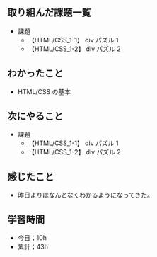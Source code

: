 ## 取り組んだ課題一覧

- 課題
  - 【HTML/CSS_1-1】 div パズル 1
  - 【HTML/CSS_1-2】 div パズル 2

## わかったこと

- HTML/CSS の基本

## 次にやること

- 課題
  - 【HTML/CSS_1-1】 div パズル 1
  - 【HTML/CSS_1-2】 div パズル 2

## 感じたこと

- 昨日よりはなんとなくわかるようになってきた。

## 学習時間

- 今日；10h
- 累計；43h
